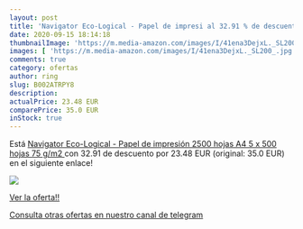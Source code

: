 ```yaml
---
layout: post
title: 'Navigator Eco-Logical - Papel de impresi al 32.91 % de descuento'
date: 2020-09-15 18:14:18
thumbnailImage: 'https://m.media-amazon.com/images/I/41ena3DejxL._SL200_.jpg'
images: [ 'https://m.media-amazon.com/images/I/41ena3DejxL._SL200_.jpg' ]
comments: true
category: ofertas
author: ring
slug: B002ATRPY8
description:
actualPrice: 23.48 EUR
comparePrice: 35.0 EUR
inStock: true
---
```


Está [Navigator Eco-Logical - Papel de impresión 2500 hojas  A4  5 x 500 hojas  75 g/m2 ](https://www.amazon.com/dp/B002ATRPY8/?tag=redken08-20) con 32.91 de descuento por 23.48 EUR (original: 35.0 EUR) en el siguiente enlace!

[![](https://m.media-amazon.com/images/I/41ena3DejxL._SL200_.jpg)](https://www.amazon.com/dp/B002ATRPY8/?tag=redken08-20)

[Ver la oferta!!](https://www.amazon.com/dp/B002ATRPY8/?tag=redken08-20)

[Consulta otras ofertas en nuestro canal de telegram](https://t.me/s/ofertas25)
